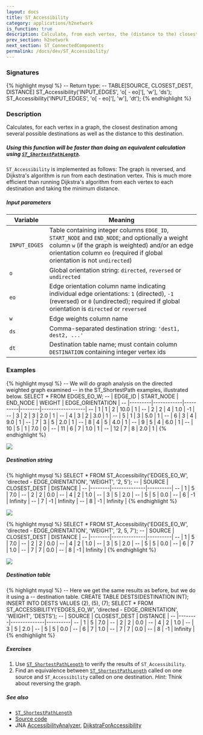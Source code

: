 ```yaml
---
layout: docs
title: ST_Accessibility
category: applications/h2network
is_function: true
description: Calculate, from each vertex, the (distance to the) closest destination
prev_section: h2network
next_section: ST_ConnectedComponents
permalink: /docs/dev/ST_Accessibility/
---
```


### Signatures

{% highlight mysql %}
-- Return type:
--     TABLE[SOURCE, CLOSEST_DEST, DISTANCE]
ST_Accessibility('INPUT_EDGES', 'o[ - eo]'[, 'w'], 'ds');
ST_Accessibility('INPUT_EDGES', 'o[ - eo]'[, 'w'], 'dt');
{% endhighlight %}

### Description

Calculates, for each vertex in a graph, the closest destination
among several possible destinations as well as the distance to this
destination.

<div class="note">
  <h5>Using this function will be faster than doing an equivalent
  calculation using <a
  href="../ST_ShortestPathLength"><code>ST_ShortestPathLength</code></a>.</h5>
  <p><code>ST_Accessibility</code> is implemented as follows: The
  graph is reversed, and Dijkstra's algorithm is run from each
  destination vertex. This is much more efficient than running
  Dijkstra's algorithm from each vertex to each destination and
  taking the minimum distance.</p>
</div>

##### Input parameters

| Variable      | Meaning                                                                                                                                                                                                                             |
|---------------|-------------------------------------------------------------------------------------------------------------------------------------------------------------------------------------------------------------------------------------|
| `INPUT_EDGES` | Table containing integer columns `EDGE_ID`, `START_NODE` and `END_NODE`; and optionally a weight column `w` (if the graph is weighted) and/or an edge orientation column `eo` (required if global orientation is not `undirected`) |
| `o`           | Global orientation string: `directed`, `reversed` or `undirected`                                                                                                                                                                   |
| `eo`          | Edge orientation column name indicating individual edge orientations: `1` (directed), `-1` (reversed) or `0` (undirected); required if global orientation is `directed` or `reversed`                                               |
| `w`           | Edge weights column name                                                                                                                                                                                                            |
| `ds`          | Comma-separated destination string: `'dest1, dest2, ...'`                                                                                                                                                                           |
| `dt`          | Destination table name; must contain column `DESTINATION` containing integer vertex ids                                                                                                                                             |

### Examples

{% highlight mysql %}
-- We will do graph analysis on the directed weighted graph examined
-- in the ST_ShortestPath examples, illustrated below.
SELECT * FROM EDGES_EO_W;
-- | EDGE_ID | START_NODE | END_NODE | WEIGHT | EDGE_ORIENTATION |
-- |---------|------------|----------|--------|------------------|
-- |       1 |          1 |        2 |   10.0 |                1 |
-- |       2 |          2 |        4 |    1.0 |               -1 |
-- |       3 |          2 |        3 |    2.0 |                1 |
-- |       4 |          3 |        2 |    3.0 |                1 |
-- |       5 |          1 |        3 |    5.0 |                1 |
-- |       6 |          3 |        4 |    9.0 |                1 |
-- |       7 |          3 |        5 |    2.0 |                1 |
-- |       8 |          4 |        5 |    4.0 |                1 |
-- |       9 |          5 |        4 |    6.0 |                1 |
-- |      10 |          5 |        1 |    7.0 |                0 |
-- |      11 |          6 |        7 |    1.0 |                1 |
-- |      12 |          7 |        8 |    2.0 |                1 |
{% endhighlight %}

<img class="displayed" src="../wdo.svg">

##### Destination string

{% highlight mysql %}
SELECT * FROM ST_Accessibility('EDGES_EO_W',
    'directed - EDGE_ORIENTATION', 'WEIGHT', '2, 5');
-- | SOURCE | CLOSEST_DEST | DISTANCE |
-- |--------|--------------|----------|
-- |      1 |            5 |      7.0 |
-- |      2 |            2 |      0.0 |
-- |      4 |            2 |      1.0 |
-- |      3 |            5 |      2.0 |
-- |      5 |            5 |      0.0 |
-- |      6 |           -1 | Infinity |
-- |      7 |           -1 | Infinity |
-- |      8 |           -1 | Infinity |
{% endhighlight %}

<img class="displayed" src="../wdo-acc-2-5.svg">

{% highlight mysql %}
SELECT * FROM ST_Accessibility('EDGES_EO_W',
    'directed - EDGE_ORIENTATION', 'WEIGHT', '2, 5, 7');
-- | SOURCE | CLOSEST_DEST | DISTANCE |
-- |--------|--------------|----------|
-- |      1 |            5 |      7.0 |
-- |      2 |            2 |      0.0 |
-- |      4 |            2 |      1.0 |
-- |      3 |            5 |      2.0 |
-- |      5 |            5 |      0.0 |
-- |      6 |            7 |      1.0 |
-- |      7 |            7 |      0.0 |
-- |      8 |           -1 | Infinity |
{% endhighlight %}

<img class="displayed" src="../wdo-acc-2-5-7.svg">

##### Destination table

{% highlight mysql %}
-- Here we get the same results as before, but we do it using a
-- destination table.
CREATE TABLE DESTS(DESTINATION INT);
INSERT INTO DESTS VALUES (2), (5), (7);
SELECT * FROM ST_ACCESSIBILITY('EDGES_EO_W',
    'directed - EDGE_ORIENTATION', 'WEIGHT', 'DESTS');
-- | SOURCE | CLOSEST_DEST | DISTANCE |
-- |--------|--------------|----------|
-- |      1 |            5 |      7.0 |
-- |      2 |            2 |      0.0 |
-- |      4 |            2 |      1.0 |
-- |      3 |            5 |      2.0 |
-- |      5 |            5 |      0.0 |
-- |      6 |            7 |      1.0 |
-- |      7 |            7 |      0.0 |
-- |      8 |           -1 | Infinity |
{% endhighlight %}

##### Exercises

1. Use [`ST_ShortestPathLength`](../ST_ShortestPathLength) to verify
   the results of `ST_Accessibility`.
2. Find an equivalence between
   [`ST_ShortestPathLength`](../ST_ShortestPathLength) called on one
   source and `ST_Accessibility` called on one destination. *Hint*:
   Think about reversing the graph.

##### See also

* [`ST_ShortestPathLength`](../ST_ShortestPathLength)
* <a href="https://github.com/irstv/H2GIS/blob/master/h2network/src/main/java/org/h2gis/network/graph_creator/ST_Accessibility.java" target="_blank">Source code</a>
* JNA <a
href="https://github.com/irstv/Java-Network-Analyzer/blob/master/src/main/java/org/javanetworkanalyzer/analyzers/AccessibilityAnalyzer.java"
target="_blank">AccessibilityAnalyzer</a>, <a
href="https://github.com/irstv/Java-Network-Analyzer/blob/3f68e220c6c060f0182435169c58956e2904eccd/src/main/java/org/javanetworkanalyzer/alg/DijkstraForAccessibility.java"
target="_blank">DijkstraForAccessibility</a>

